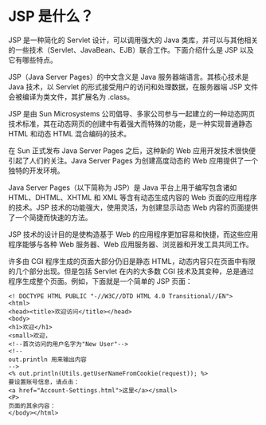 # JSP 是什么？

JSP 是一种简化的 Servlet 设计，可以调用强大的 Java 类库，并可以与其他相关的一些技术（Servlet、JavaBean、EJB）联合工作。下面介绍什么是 JSP 以及它有哪些特点。

JSP（Java Server Pages）的中文含义是 Java 服务器端语言。其核心技术是 Java 技术，以 Servlet 的形式接受用户的访问和处理数据，在服务器端 JSP 文件会被编译为类文件，其扩展名为 .class。

JSP 是由 Sun Microsystems 公司倡导、多家公司参与一起建立的一种动态网页技术标准，其在动态网页的创建中有着强大而特殊的功能，是一种实现普通静态 HTML 和动态 HTML 混合编码的技术。

在 Sun 正式发布 Java Server Pages 之后，这种新的 Web 应用开发技术很快便引起了人们的关注。Java Server Pages 为创建高度动态的 Web 应用提供了一个独特的开发环境。

Java Server Pages（以下简称为 JSP）是 Java 平台上用于编写包含诸如 HTML、DHTML、XHTML 和 XML 等含有动态生成内容的 Web 页面的应用程序的技术。JSP 技术的功能强大，使用灵活，为创建显示动态 Web 内容的页面提供了一个简捷而快速的方法。

JSP 技术的设计目的是使构造基于 Web 的应用程序更加容易和快捷，而这些应用程序能够与各种 Web 服务器、Web 应用服务器、浏览器和开发工具共同工作。

许多由 CGI 程序生成的页面大部分仍旧是静态 HTML，动态内容只在页面中有限的几个部分出现。但是包括 Servlet 在内的大多数 CGI 技术及其变种，总是通过程序生成整个页面。例如，下面就是一个简单的 JSP 页面：

```
<! DOCTYPE HTML PUBLIC "-//W3C//DTD HTML 4.0 Transitional//EN">
<html>
<head><title>欢迎访问</title></head>
<body>
<h1>欢迎</h1>
<small>欢迎，
<!--首次访问的用户名字为"New User"-->
<!--
out.println 用来输出内容
-->
<% out.println(Utils.getUserNameFromCookie(request)); %>
要设置账号信息，请点击：
<a href="Account-Settings.html">这里</a></small>
<P>
页面的其余内容：
</body></html>
```